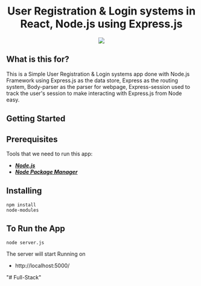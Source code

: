 <h1 align="center">
    <b>User Registration & Login systems in<br> React, Node.js using Express.js</b> 
<br>
</h1>


<p align="center">
  <a href="/LICENSE"><img src="https://img.shields.io/github/license/guruhariharaun/Registration-and-Login-Form-in-Nodejs-and-Mongo.svg?style=flat-square"></a>
</p>


## What is this for?
This is a Simple User Registration & Login systems app done with Node.js Framework using Express.js as the data store, Express as the routing system, Body-parser as the parser for webpage, Express-session used  to track the user's session  to make interacting with Express.js from Node easy.

## Getting Started

## Prerequisites
Tools that we need to run this app:

- ***[Node.js](https://nodejs.org/en/)***
- ***[Node Package Manager](https://www.npmjs.com/get-npm)***


## Installing
```
npm install
node-modules
```


## To Run the App
```
node server.js
```

The server will start Running on
+ http://localhost:5000/



"# Full-Stack" 
